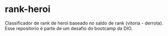 # rank-heroi
Classificador de rank de heroi baseado no saldo de rank (vitoria - derrota). Esse repositorio é parte de um desafio do bootcamp da DIO.
